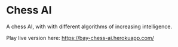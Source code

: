 # Chess AI
A chess AI, with with different algorithms of increasing intelligence.

Play live version here: https://bay-chess-ai.herokuapp.com/

